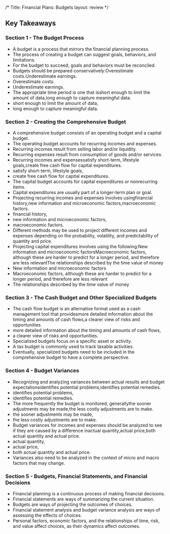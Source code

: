 /*
Title: Financial Plans: Budgets
layout: review
*/

## Key Takeaways

### Section 1 - The Budget Process

- A budget is a process that mirrors the financial planning process.
- The process of creating a budget can suggest goals, behaviors, and limitations.
- For the budget to succeed, goals and behaviors must be reconciled.
- Budgets should be prepared conservatively:Overestimate costs.Underestimate earnings.
- Overestimate costs.
- Underestimate earnings.
- The appropriate time period is one that isshort enough to limit the amount of data,long enough to capture meaningful data.
- short enough to limit the amount of data,
- long enough to capture meaningful data.



### Section 2 - Creating the Comprehensive Budget

- A comprehensive budget consists of an operating budget and a capital budget.
- The operating budget accounts for recurring incomes and expenses.
- Recurring incomes result from selling labor and/or liquidity.
- Recurring expenses result from consumption of goods and/or services.
- Recurring incomes and expensessatisfy short-term, lifestyle goals,create free cash flow for capital expenditures.
- satisfy short-term, lifestyle goals,
- create free cash flow for capital expenditures.
- The capital budget accounts for capital expenditures or nonrecurring items.
- Capital expenditures are usually part of a longer-term plan or goal.
- Projecting recurring incomes and expenses involves usingfinancial history,new information and microeconomic factors,macroeconomic factors.
- financial history,
- new information and microeconomic factors,
- macroeconomic factors.
- Different methods may be used to project different incomes and expenses depending on the probability, volatility, and predictability of quantity and price.
- Projecting capital expenditures involves using the following:New information and microeconomic factorsMacroeconomic factors, although these are harder to predict for a longer period, and therefore are less relevantThe relationships described by the time value of money
- New information and microeconomic factors
- Macroeconomic factors, although these are harder to predict for a longer period, and therefore are less relevant
- The relationships described by the time value of money



### Section 3 - The Cash Budget and Other Specialized Budgets

- The cash flow budget is an alternative format used as a cash management tool that providesmore detailed information about the timing and amounts of cash flows,a clearer view of risks and opportunities.
- more detailed information about the timing and amounts of cash flows,
- a clearer view of risks and opportunities.
- Specialized budgets focus on a specific asset or activity.
- A tax budget is commonly used to track taxable activities.
- Eventually, specialized budgets need to be included in the comprehensive budget to have a complete perspective.



### Section 4 - Budget Variances

- Recognizing and analyzing variances between actual results and budget expectationsidentifies potential problems,identifies potential remedies.
- identifies potential problems,
- identifies potential remedies.
- The more frequently the budget is monitored, generallythe sooner adjustments may be made,the less costly adjustments are to make.
- the sooner adjustments may be made,
- the less costly adjustments are to make.
- Budget variances for incomes and expenses should be analyzed to see if they are caused by a difference inactual quantity,actual price,both actual quantity and actual price.
- actual quantity,
- actual price,
- both actual quantity and actual price.
- Variances also need to be analyzed in the context of micro and macro factors that may change.



### Section 5 - Budgets, Financial Statements, and Financial Decisions

- Financial planning is a continuous process of making financial decisions.
- Financial statements are ways of summarizing the current situation.
- Budgets are ways of projecting the outcomes of choices.
- Financial statement analysis and budget variance analysis are ways of assessing the effects of choices.
- Personal factors, economic factors, and the relationships of time, risk, and value affect choices, as their dynamics affect outcomes.



